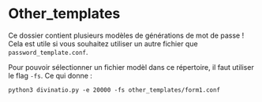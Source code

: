 # Other\_templates

Ce dossier contient plusieurs modèles de générations de mot de passe ! Cela est utile si vous souhaitez utiliser un autre fichier que ```password_template.conf```.

Pour pouvoir sélectionner un fichier modèl dans ce répertoire, il faut utiliser le flag ``-fs``. Ce qui donne :

```
python3 divinatio.py -e 20000 -fs other_templates/form1.conf
```
